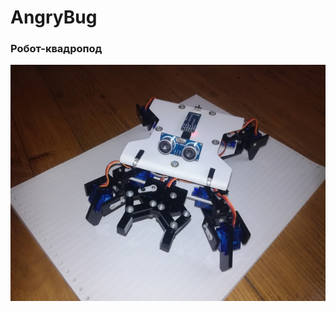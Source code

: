 # AngryBug
### Робот-квадропод
![Image description](https://github.com/MaksKliuba/ArduinoProjects/blob/master/AngryBug/picture.jpg)